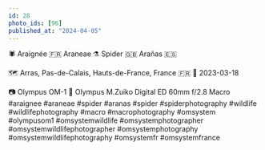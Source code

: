 ```yaml
---
id: 28
photo_ids: [96]
published_at: "2024-04-05"
---
```

🕷️ 
Araignée 🇫🇷
Araneae ⚗️
Spider 🇬🇧
Arañas 🇪🇸

🗺️ Arras, Pas-de-Calais, Hauts-de-France, France 🇫🇷
📅 2023-03-18

📷 Olympus OM-1
🔭 Olympus M.Zuiko Digital ED 60mm f/2.8 Macro
#araignee #araneae #spider #aranas #spider #spiderphotography #wildlife #wildlifephotography #macro #macrophotography #omsystem #olympusom1 #omsystemwildlife #omsystemphotographer #omsystemwildlifephotographer #omsystemphotography #omsystemwildlifephotography #omsystemfr #omsystemfrance